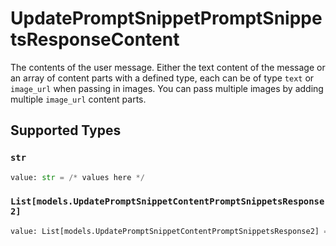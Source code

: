 # UpdatePromptSnippetPromptSnippetsResponseContent

The contents of the user message. Either the text content of the message or an array of content parts with a defined type, each can be of type `text` or `image_url` when passing in images. You can pass multiple images by adding multiple `image_url` content parts. 


## Supported Types

### `str`

```python
value: str = /* values here */
```

### `List[models.UpdatePromptSnippetContentPromptSnippetsResponse2]`

```python
value: List[models.UpdatePromptSnippetContentPromptSnippetsResponse2] = /* values here */
```

